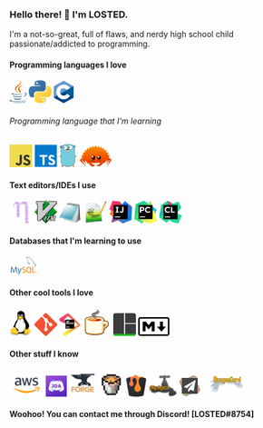 ### Hello there! 👋 I'm LOSTED.
I'm a not-so-great, full of flaws, and nerdy high school child passionate/addicted to programming.

#### Programming languages I love

<img src="assets/Java.png" width="30">
<img src="assets/Python.png" width="40px">
<img src="assets/C.png" width="35">

###### Programming language that I'm learning

<img src="assets/JavaScript.png" width="40px">
<img src="assets/TypeScript.png" width="40px">
<img src="assets/Go.png" width="30px">
<img src="assets/Rust.png" width="60px">


#### Text editors/IDEs I use

<img src="assets/GNU_Nano.png" width="40">
<img src="assets/Vim.png" width="40px">
<img src="assets/Notepad.png" width="40px">
<img src="assets/Notepad++.png" width="40px">
<img src="assets/IntelliJ_IDEA.png" width="40px">
<img src="assets/PyCharm.png" width="40px">
<img src="assets/CLion.png" width="40px">

#### Databases that I'm learning to use

<img src="assets/MySQL.png" width="50px">

#### Other cool tools I love

<img src="assets/Linux.png" width="40px">
<img src="assets/Git.png" width="40px">
<img src="assets/JetBrains.png" width="37px">
<img src="assets/JavaDecompiler.png" width="50px">
<img src="assets/TMUX.png" width="40px">
<img src="assets/MarkDown.png" width="55px">

#### Other stuff I know

<img src="assets/AWS.png" width="60px">
<img src="assets/JDA.png" width="37px">
<img src="assets/Forge.png" width="48px">
<img src="assets/Bukkit.png" width="45px">
<img src="assets/CraftBukkit.png" width="35px">
<img src="assets/Spigot.png" width="50px">
<img src="assets/Papermc.png" width="38px">
<img src="assets/BungeeCord.png" width="80px">

#### Woohoo! You can contact me through Discord! [LOSTED#8754]